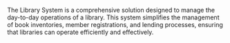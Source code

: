 The Library System is a comprehensive solution designed to manage the day-to-day operations of a library. This system simplifies the management of book inventories, member registrations, and lending processes, 
ensuring that libraries can operate efficiently and effectively.
